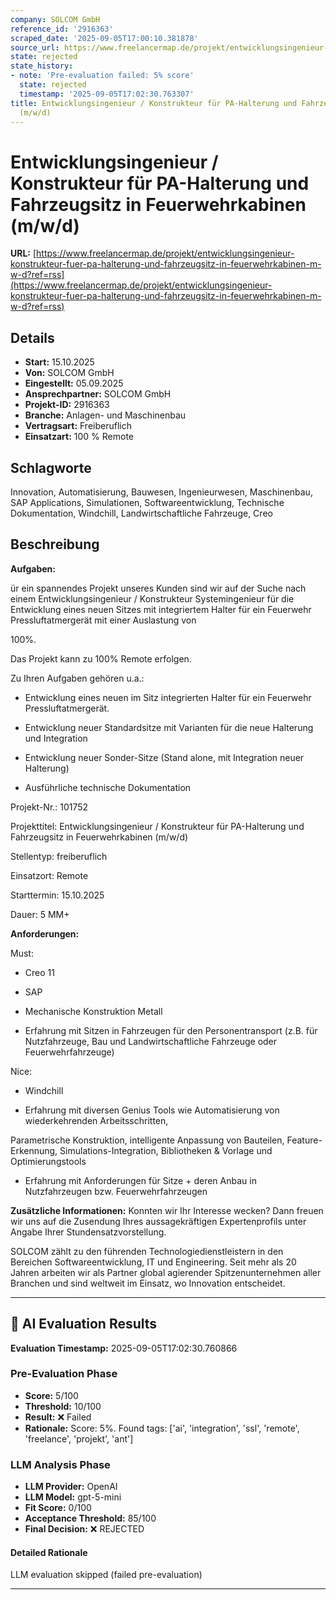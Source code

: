 ```yaml
---
company: SOLCOM GmbH
reference_id: '2916363'
scraped_date: '2025-09-05T17:00:10.381878'
source_url: https://www.freelancermap.de/projekt/entwicklungsingenieur-konstrukteur-fuer-pa-halterung-und-fahrzeugsitz-in-feuerwehrkabinen-m-w-d?ref=rss
state: rejected
state_history:
- note: 'Pre-evaluation failed: 5% score'
  state: rejected
  timestamp: '2025-09-05T17:02:30.763307'
title: Entwicklungsingenieur / Konstrukteur für PA-Halterung und Fahrzeugsitz in Feuerwehrkabinen
  (m/w/d)
---
```



# Entwicklungsingenieur / Konstrukteur für PA-Halterung und Fahrzeugsitz in Feuerwehrkabinen (m/w/d)
**URL:** [https://www.freelancermap.de/projekt/entwicklungsingenieur-konstrukteur-fuer-pa-halterung-und-fahrzeugsitz-in-feuerwehrkabinen-m-w-d?ref=rss](https://www.freelancermap.de/projekt/entwicklungsingenieur-konstrukteur-fuer-pa-halterung-und-fahrzeugsitz-in-feuerwehrkabinen-m-w-d?ref=rss)
## Details
- **Start:** 15.10.2025
- **Von:** SOLCOM GmbH
- **Eingestellt:** 05.09.2025
- **Ansprechpartner:** SOLCOM GmbH
- **Projekt-ID:** 2916363
- **Branche:** Anlagen- und Maschinenbau
- **Vertragsart:** Freiberuflich
- **Einsatzart:** 100
                                                % Remote

## Schlagworte
Innovation, Automatisierung, Bauwesen, Ingenieurwesen, Maschinenbau, SAP Applications, Simulationen, Softwareentwicklung, Technische Dokumentation, Windchill, Landwirtschaftliche Fahrzeuge, Creo

## Beschreibung
**Aufgaben:**

ür ein spannendes Projekt unseres Kunden sind wir auf der Suche nach einem Entwicklungsingenieur / Konstrukteur Systemingenieur für die Entwicklung eines neuen Sitzes mit integriertem Halter für ein Feuerwehr Pressluftatmergerät mit einer Auslastung von

100%.

Das Projekt kann zu 100% Remote erfolgen.

Zu Ihren Aufgaben gehören u.a.:

+ Entwicklung eines neuen im Sitz integrierten Halter für ein Feuerwehr Pressluftatmergerät.

+ Entwicklung neuer Standardsitze mit Varianten für die neue Halterung und Integration

+ Entwicklung neuer Sonder-Sitze (Stand alone, mit Integration neuer Halterung)

+ Ausführliche technische Dokumentation

Projekt-Nr.:
101752

Projekttitel:
Entwicklungsingenieur / Konstrukteur für PA-Halterung und Fahrzeugsitz in Feuerwehrkabinen (m/w/d)

Stellentyp:
freiberuflich

Einsatzort:
Remote

Starttermin:
15.10.2025

Dauer:
5 MM+

**Anforderungen:**

Must:

+ Creo 11

+ SAP

+ Mechanische Konstruktion Metall

+ Erfahrung mit Sitzen in Fahrzeugen für den Personentransport (z.B. für Nutzfahrzeuge, Bau und Landwirtschaftliche Fahrzeuge oder Feuerwehrfahrzeuge)

Nice:

+ Windchill

+ Erfahrung mit diversen Genius Tools wie Automatisierung von wiederkehrenden Arbeitsschritten,

Parametrische Konstruktion, intelligente Anpassung von Bauteilen, Feature-Erkennung, Simulations-Integration, Bibliotheken & Vorlage und Optimierungstools

+ Erfahrung mit Anforderungen für Sitze + deren Anbau in Nutzfahrzeugen bzw. Feuerwehrfahrzeugen

**Zusätzliche Informationen:**
Konnten wir Ihr Interesse wecken? Dann freuen wir uns auf die Zusendung Ihres aussagekräftigen Expertenprofils unter Angabe Ihrer Stundensatzvorstellung.

SOLCOM zählt zu den führenden Technologiedienstleistern in den Bereichen Softwareentwicklung, IT und Engineering. Seit mehr als 20 Jahren arbeiten wir als Partner global agierender Spitzenunternehmen aller Branchen und sind weltweit im Einsatz, wo Innovation entscheidet.

---

## 🤖 AI Evaluation Results

**Evaluation Timestamp:** 2025-09-05T17:02:30.760866

### Pre-Evaluation Phase
- **Score:** 5/100
- **Threshold:** 10/100
- **Result:** ❌ Failed
- **Rationale:** Score: 5%. Found tags: ['ai', 'integration', 'ssl', 'remote', 'freelance', 'projekt', 'ant']

### LLM Analysis Phase
- **LLM Provider:** OpenAI
- **LLM Model:** gpt-5-mini
- **Fit Score:** 0/100
- **Acceptance Threshold:** 85/100
- **Final Decision:** ❌ REJECTED

#### Detailed Rationale
LLM evaluation skipped (failed pre-evaluation)

---
